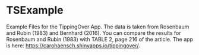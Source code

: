 # TSExample

Example Files for the TippingOver App. The data is taken from Rosenbaum and Rubin (1983) and Bernhard (2016). You can compare the results for Rosenbaum and Rubin (1983) with TABLE 2, page 216 of the article.  The app is  here: https://carohaensch.shinyapps.io/tippingover/.
